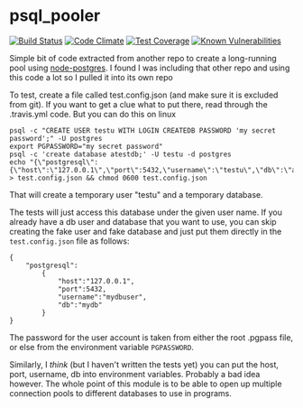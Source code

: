 # psql_pooler

[![Build Status](https://travis-ci.com/jmarca/psql_pooler.svg?branch=master)](https://travis-ci.com/jmarca/psql_pooler)
[![Code Climate](https://codeclimate.com/github/jmarca/psql_pooler/badges/gpa.svg)](https://codeclimate.com/github/jmarca/psql_pooler)
[![Test Coverage](https://codeclimate.com/github/jmarca/psql_pooler/badges/coverage.svg)](https://codeclimate.com/github/jmarca/psql_pooler/coverage)
[![Known Vulnerabilities](https://snyk.io/test/github/jmarca/psql_pooler/badge.svg?targetFile=package.json)](https://snyk.io/test/github/jmarca/psql_pooler?targetFile=package.json)

Simple bit of code extracted from another repo to create a
long-running pool
using [node-postgres](https://github.com/brianc/node-postgres).  I
found I was including that other repo and using this code a lot so I
pulled it into its own repo


To test, create a file called test.config.json (and make sure it is
excluded from git).  If you want to get a clue what to put there, read
through the .travis.yml code.  But you can do this on linux

```
psql -c "CREATE USER testu WITH LOGIN CREATEDB PASSWORD 'my secret password';" -U postgres
export PGPASSWORD="my secret password"
psql -c 'create database atestdb;' -U testu -d postgres
echo "{\"postgresql\":{\"host\":\"127.0.0.1\",\"port\":5432,\"username\":\"testu\",\"db\":\"atestdb\"}}" > test.config.json && chmod 0600 test.config.json
```

That will create a temporary user "testu" and a temporary database.

The tests will just access this database under the given user name.
If you already have a db user and database that you want to use, you
can skip creating the fake user and fake database and just put them
directly in the `test.config.json` file as follows:

```
{
    "postgresql":
        {
            "host":"127.0.0.1",
            "port":5432,
            "username":"mydbuser",
            "db":"mydb"
        }
}
```

The password for the user account is taken from either the root
.pgpass file, or else from the environment variable `PGPASSWORD`.

Similarly, I *think* (but I haven't written the tests yet) you can put
the host, port, username, db into environment variables.  Probably a
bad idea however.  The whole point of this module is to be able to
open up multiple connection pools to different databases to use in
programs.
